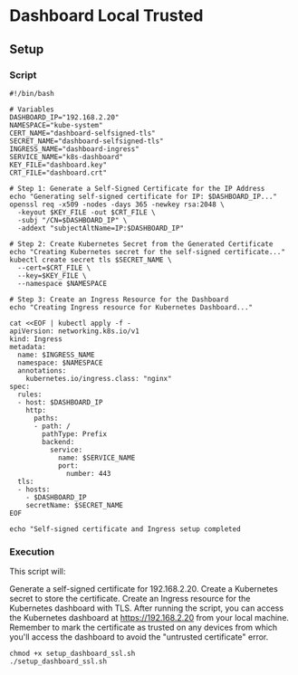 # Dashboard Local Trusted



## Setup

### Script

```
#!/bin/bash

# Variables
DASHBOARD_IP="192.168.2.20"
NAMESPACE="kube-system"
CERT_NAME="dashboard-selfsigned-tls"
SECRET_NAME="dashboard-selfsigned-tls"
INGRESS_NAME="dashboard-ingress"
SERVICE_NAME="k8s-dashboard"
KEY_FILE="dashboard.key"
CRT_FILE="dashboard.crt"

# Step 1: Generate a Self-Signed Certificate for the IP Address
echo "Generating self-signed certificate for IP: $DASHBOARD_IP..."
openssl req -x509 -nodes -days 365 -newkey rsa:2048 \
  -keyout $KEY_FILE -out $CRT_FILE \
  -subj "/CN=$DASHBOARD_IP" \
  -addext "subjectAltName=IP:$DASHBOARD_IP"

# Step 2: Create Kubernetes Secret from the Generated Certificate
echo "Creating Kubernetes secret for the self-signed certificate..."
kubectl create secret tls $SECRET_NAME \
  --cert=$CRT_FILE \
  --key=$KEY_FILE \
  --namespace $NAMESPACE

# Step 3: Create an Ingress Resource for the Dashboard
echo "Creating Ingress resource for Kubernetes Dashboard..."

cat <<EOF | kubectl apply -f -
apiVersion: networking.k8s.io/v1
kind: Ingress
metadata:
  name: $INGRESS_NAME
  namespace: $NAMESPACE
  annotations:
    kubernetes.io/ingress.class: "nginx"
spec:
  rules:
  - host: $DASHBOARD_IP
    http:
      paths:
      - path: /
        pathType: Prefix
        backend:
          service:
            name: $SERVICE_NAME
            port:
              number: 443
  tls:
  - hosts:
    - $DASHBOARD_IP
    secretName: $SECRET_NAME
EOF

echo "Self-signed certificate and Ingress setup completed

```

### Execution

This script will:

Generate a self-signed certificate for 192.168.2.20.
Create a Kubernetes secret to store the certificate.
Create an Ingress resource for the Kubernetes dashboard with TLS.
After running the script, you can access the Kubernetes dashboard at https://192.168.2.20 from your local machine. Remember to mark the certificate as trusted on any devices from which you'll access the dashboard to avoid the "untrusted certificate" error.

```
chmod +x setup_dashboard_ssl.sh
./setup_dashboard_ssl.sh
```
